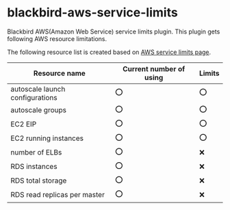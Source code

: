 blackbird-aws-service-limits
============================

Blackbird AWS(Amazon Web Service) service limits plugin.
This plugin gets following AWS resource limitations.

The following resource list is created based on [AWS service limits page](http://docs.aws.amazon.com/general/latest/gr/aws_service_limits.html).

| Resource name | Current number of using | Limits |
|---------------|------------------------|--------|
| autoscale launch configurations | :o: | :o: |
| autoscale groups                | :o: | :o: |
| EC2 EIP                         | :o: | :o: |
| EC2 running instances           | :o: | :o: |
| number of ELBs                  | :o: | :x: |
| RDS instances                   | :o: | :x: |
| RDS total storage               | :o: | :x: |
| RDS read replicas per master    | :o: | :x: |
